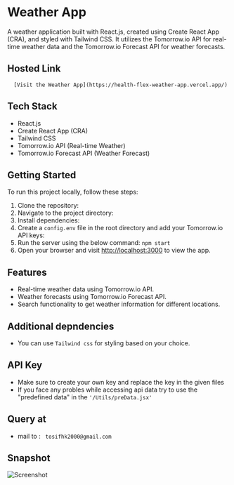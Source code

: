 # Weather App

A weather application built with React.js, created using Create React App (CRA), and styled with Tailwind CSS. It utilizes the Tomorrow.io API for real-time weather data and the Tomorrow.io Forecast API for weather forecasts.

## Hosted Link

      [Visit the Weather App](https://health-flex-weather-app.vercel.app/)

## Tech Stack

- React.js
- Create React App (CRA)
- Tailwind CSS
- Tomorrow.io API (Real-time Weather)
- Tomorrow.io Forecast API (Weather Forecast)

## Getting Started

To run this project locally, follow these steps:

1. Clone the repository:
2. Navigate to the project directory:
3. Install dependencies:
4. Create a `config.env` file in the root directory and add your Tomorrow.io API keys:
5. Run the server using the below command:
``` npm start ```
6. Open your browser and visit [http://localhost:3000](http://localhost:3000) to view the app.

## Features

- Real-time weather data using Tomorrow.io API.
- Weather forecasts using Tomorrow.io Forecast API.
- Search functionality to get weather information for different locations.

## Additional depndencies

- You can use ```Tailwind css``` for styling based on your choice.


## API Key
   - Make sure to create your own key and replace the key in the given files
   - If you face any probles while accessing api data try to use the "predefined data" in the ```'/Utils/preData.jsx'```

## Query at

- mail to : ``` tosifhk2000@gmail.com```


##  Snapshot
![Screenshot](src/assets/images/weatherApp.png)




